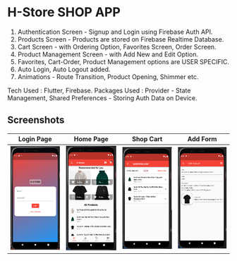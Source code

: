 # H-Store SHOP APP

1. Authentication Screen - Signup and Login using Firebase Auth API. 
2. Products Screen - Products are stored on Firebase Realtime Database.
3. Cart Screen - with Ordering Option, Favorites Screen, Order Screen.
4. Product Management Screen - with Add New and Edit Option.
5. Favorites, Cart-Order, Product Management options are USER SPECIFIC.
6. Auto Login, Auto Logout added.
7. Animations - Route Transition, Product Opening, Shimmer etc.

Tech Used : Flutter, Firebase.
Packages Used : Provider - State Management, 
                Shared Preferences - Storing Auth Data on Device.

## Screenshots

Login Page                 | Home Page                 | Shop Cart                 | Add Form
:-------------------------:|:-------------------------:|:-------------------------:|:-------------------------:
![](screenshots/LoginPage.png)  | ![](screenshots/HomePage.png) | ![](screenshots/ShoppingCartView.png)  | ![](screenshots/AddForm.png)

